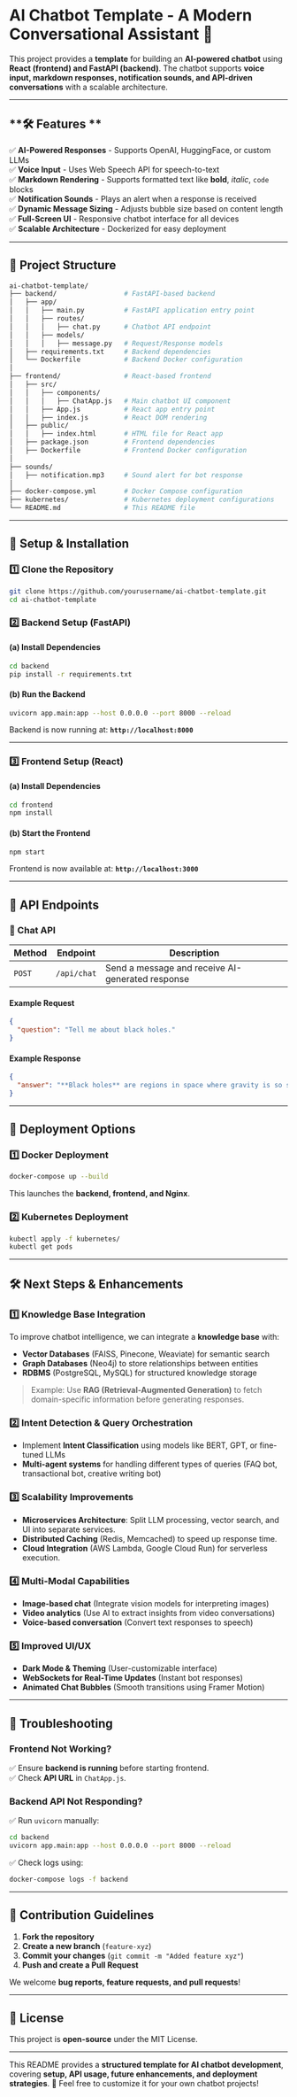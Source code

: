 # **AI Chatbot Template - A Modern Conversational Assistant** 🚀  
This project provides a **template** for building an **AI-powered chatbot** using **React (frontend) and FastAPI (backend)**. The chatbot supports **voice input, markdown responses, notification sounds, and API-driven conversations** with a scalable architecture.

---

## **🛠️ Features **
✅ **AI-Powered Responses** - Supports OpenAI, HuggingFace, or custom LLMs  
✅ **Voice Input** - Uses Web Speech API for speech-to-text  
✅ **Markdown Rendering** - Supports formatted text like **bold**, *italic*, `code` blocks  
✅ **Notification Sounds** - Plays an alert when a response is received  
✅ **Dynamic Message Sizing** - Adjusts bubble size based on content length  
✅ **Full-Screen UI** - Responsive chatbot interface for all devices  
✅ **Scalable Architecture** - Dockerized for easy deployment  

---

## **📂 Project Structure**
```bash
ai-chatbot-template/
├── backend/                 # FastAPI-based backend
│   ├── app/
│   │   ├── main.py          # FastAPI application entry point
│   │   ├── routes/
│   │   │   ├── chat.py      # Chatbot API endpoint
│   │   ├── models/
│   │   │   ├── message.py   # Request/Response models
│   ├── requirements.txt     # Backend dependencies
│   └── Dockerfile           # Backend Docker configuration
│
├── frontend/                # React-based frontend
│   ├── src/
│   │   ├── components/
│   │   │   ├── ChatApp.js   # Main chatbot UI component
│   │   ├── App.js           # React app entry point
│   │   ├── index.js         # React DOM rendering
│   ├── public/
│   │   ├── index.html       # HTML file for React app
│   ├── package.json         # Frontend dependencies
│   ├── Dockerfile           # Frontend Docker configuration
│
├── sounds/
│   ├── notification.mp3     # Sound alert for bot response
│
├── docker-compose.yml       # Docker Compose configuration
├── kubernetes/              # Kubernetes deployment configurations
└── README.md                # This README file
```

---

## **📌 Setup & Installation**
### **1️⃣ Clone the Repository**
```bash
git clone https://github.com/yourusername/ai-chatbot-template.git
cd ai-chatbot-template
```

### **2️⃣ Backend Setup (FastAPI)**
#### **(a) Install Dependencies**
```bash
cd backend
pip install -r requirements.txt
```

#### **(b) Run the Backend**
```bash
uvicorn app.main:app --host 0.0.0.0 --port 8000 --reload
```
Backend is now running at: **`http://localhost:8000`**

---

### **3️⃣ Frontend Setup (React)**
#### **(a) Install Dependencies**
```bash
cd frontend
npm install
```

#### **(b) Start the Frontend**
```bash
npm start
```
Frontend is now available at: **`http://localhost:3000`**

---

## **🎯 API Endpoints**
### **📌 Chat API**
| Method | Endpoint | Description |
|--------|---------|-------------|
| `POST` | `/api/chat` | Send a message and receive AI-generated response |

#### **Example Request**
```json
{
  "question": "Tell me about black holes."
}
```

#### **Example Response**
```json
{
  "answer": "**Black holes** are regions in space where gravity is so strong that nothing can escape, not even light."
}
```

---

## **🚀 Deployment Options**
### **1️⃣ Docker Deployment**
```bash
docker-compose up --build
```
This launches the **backend, frontend, and Nginx**.

### **2️⃣ Kubernetes Deployment**
```bash
kubectl apply -f kubernetes/
kubectl get pods
```

---

## **🛠️ Next Steps & Enhancements**
### **1️⃣ Knowledge Base Integration**
To improve chatbot intelligence, we can integrate a **knowledge base** with:
- **Vector Databases** (FAISS, Pinecone, Weaviate) for semantic search
- **Graph Databases** (Neo4j) to store relationships between entities
- **RDBMS** (PostgreSQL, MySQL) for structured knowledge storage

> Example: Use **RAG (Retrieval-Augmented Generation)** to fetch domain-specific information before generating responses.

### **2️⃣ Intent Detection & Query Orchestration**
- Implement **Intent Classification** using models like BERT, GPT, or fine-tuned LLMs
- **Multi-agent systems** for handling different types of queries (FAQ bot, transactional bot, creative writing bot)

### **3️⃣ Scalability Improvements**
- **Microservices Architecture**: Split LLM processing, vector search, and UI into separate services.
- **Distributed Caching** (Redis, Memcached) to speed up response time.
- **Cloud Integration** (AWS Lambda, Google Cloud Run) for serverless execution.

### **4️⃣ Multi-Modal Capabilities**
- **Image-based chat** (Integrate vision models for interpreting images)
- **Video analytics** (Use AI to extract insights from video conversations)
- **Voice-based conversation** (Convert text responses to speech)

### **5️⃣ Improved UI/UX**
- **Dark Mode & Theming** (User-customizable interface)
- **WebSockets for Real-Time Updates** (Instant bot responses)
- **Animated Chat Bubbles** (Smooth transitions using Framer Motion)

---

## **🐞 Troubleshooting**
### **Frontend Not Working?**
✅ Ensure **backend is running** before starting frontend.  
✅ Check **API URL** in `ChatApp.js`.  

### **Backend API Not Responding?**
✅ Run `uvicorn` manually:  
```bash
cd backend
uvicorn app.main:app --host 0.0.0.0 --port 8000 --reload
```
✅ Check logs using:
```bash
docker-compose logs -f backend
```

---

## **📜 Contribution Guidelines**
1. **Fork the repository**
2. **Create a new branch** (`feature-xyz`)
3. **Commit your changes** (`git commit -m "Added feature xyz"`)
4. **Push and create a Pull Request**

We welcome **bug reports, feature requests, and pull requests**!

---

## **📜 License**
This project is **open-source** under the MIT License.


---

This README provides a **structured template for AI chatbot development**, covering **setup, API usage, future enhancements, and deployment strategies**. 🚀 Feel free to customize it for your own chatbot projects!
